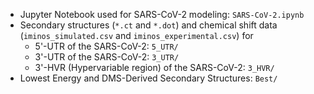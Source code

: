 * Jupyter Notebook used for SARS-CoV-2 modeling: ```SARS-CoV-2.ipynb``` 
*	Secondary structures (```*.ct``` and ```*.dot```) and chemical shift data (```iminos_simulated.csv``` and ```iminos_experimental.csv```) for
	* 5'-UTR of the SARS-CoV-2: ```5_UTR/```
	* 3'-UTR of the SARS-CoV-2: ```3_UTR/```
	* 3'-HVR (Hypervariable region) of the SARS-CoV-2: ```3_HVR/```
* Lowest Energy and DMS-Derived Secondary Structures: ```Best/```
